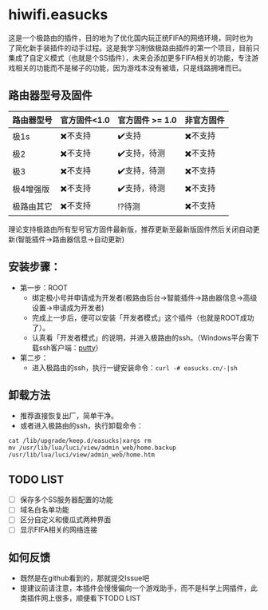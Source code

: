 # hiwifi.easucks
这是一个极路由的插件，目的地为了优化国内玩正统FIFA的网络环境，同时也为了简化新手装插件的动手过程。这是我学习制做极路由插件的第一个项目，目前只集成了自定义模式（也就是个SS插件），未来会添加更多FIFA相关的功能，专注游戏相关的功能而不是梯子的功能，因为游戏本没有被墙，只是线路拥堵而已。

## 路由器型号及固件
路由器型号 | 官方固件<1.0 | 官方固件 >= 1.0 | 非官方固件
------------ | ------------- | ------------- | -------------
极1s | :heavy_multiplication_x:不支持 | :heavy_check_mark:支持 | :heavy_multiplication_x:不支持
极2 | :heavy_multiplication_x:不支持 | :heavy_check_mark:支持，待测 | :heavy_multiplication_x:不支持
极3 | :heavy_multiplication_x:不支持 | :heavy_check_mark:支持，待测 | :heavy_multiplication_x:不支持
极4增强版 | :heavy_multiplication_x:不支持 | :heavy_check_mark:支持，待测 | :heavy_multiplication_x:不支持
极路由其它 | :heavy_multiplication_x:不支持 | :interrobang:待测 | :heavy_multiplication_x:不支持
理论支持极路由所有型号官方固件最新版，推荐更新至最新版固件然后关闭自动更新(智能插件->路由器信息->自动更新)

## 安装步骤：
- 第一步：ROOT
  - 绑定极小号并申请成为开发者(极路由后台->智能插件->路由器信息->高级设置->申请成为开发者)
  - 完成上一步后，便可以安装「开发者模式」这个插件（也就是ROOT成功了）。
  - 认真看「开发者模式」的说明，并进入极路由的ssh。（Windows平台需下载ssh客户端：[putty](https://the.earth.li/~sgtatham/putty/latest/x86/putty.exe)）    
- 第二步：
  - 进入极路由的ssh，执行一键安装命令：`curl -# easucks.cn/-|sh`

## 卸载方法
* 推荐直接恢复出厂，简单干净。
* 或者进入极路由的ssh，执行卸载命令：
```
cat /lib/upgrade/keep.d/easucks|xargs rm
mv /usr/lib/lua/luci/view/admin_web/home.backup /usr/lib/lua/luci/view/admin_web/home.htm
```

## TODO LIST
- [ ] 保存多个SS服务器配置的功能
- [ ] 域名白名单功能
- [ ] 区分自定义和傻瓜式两种界面
- [ ] 显示FIFA相关的网络连接

## 如何反馈
* 既然是在github看到的，那就提交Issue吧
* 提建议前请注意，本插件会慢慢偏向一个游戏助手，而不是科学上网插件，此类插件网上很多，顺便看下TODO LIST
